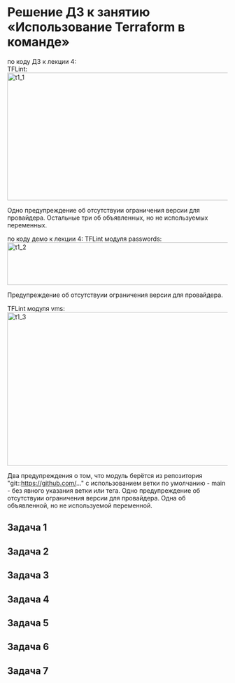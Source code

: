 # Решение ДЗ к занятию «Использование Terraform в команде»
по коду ДЗ к лекции 4:   
TFLint:
<img width="532" height="291" alt="t1_1" src="https://github.com/user-attachments/assets/323d7743-cb8c-4bdc-8123-4cce01a85700" />

Одно предупреждение об отсутствуии ограничения версии для провайдера.
Остальные три об объявленных, но не используемых переменных.

по коду демо к лекции 4:
TFLint модуля passwords:   
<img width="530" height="97" alt="t1_2" src="https://github.com/user-attachments/assets/2ce2be73-fdf0-4f53-9e19-9e115dc974d4" />

Предупреждение об отсутствуии ограничения версии для провайдера.

TFLint модуля vms:   
<img width="661" height="350" alt="t1_3" src="https://github.com/user-attachments/assets/b15ff1a2-1c22-4e64-ac30-7890b4b61967" />

Два предупреждения о том, что модуль берётся из репозитория "git::https://github.com/..." с использованием ветки по умолчанию - main - без явного указания ветки или тега.
Одно предупреждение об отсутствуии ограничения версии для провайдера.
Одна об объявленной, но не используемой переменной.

## Задача 1

## Задача 2

## Задача 3

## Задача 4

## Задача 5

## Задача 6

## Задача 7
